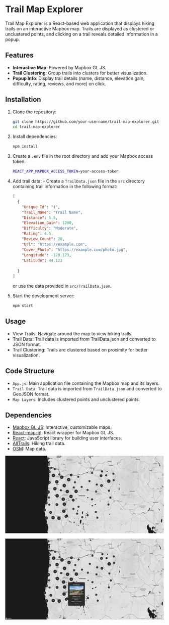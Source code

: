 # Trail Map Explorer

Trail Map Explorer is a React-based web application that displays hiking trails on an interactive Mapbox map. Trails are displayed as clustered or unclustered points, and clicking on a trail reveals detailed information in a popup.

## Features

- **Interactive Map**: Powered by Mapbox GL JS.
- **Trail Clustering**: Group trails into clusters for better visualization.
- **Popup Info**: Display trail details (name, distance, elevation gain, difficulty, rating, reviews, and more) on click.

## Installation

1.  Clone the repository:
    ```bash
    git clone https://github.com/your-username/trail-map-explorer.git
    cd trail-map-explorer
    ```
2.  Install dependencies:
    ```bash
    npm install
    ```
3.  Create a `.env` file in the root directory and add your Mapbox access token:
    ```bash
    REACT_APP_MAPBOX_ACCESS_TOKEN=your-access-token
    ```
4.  Add trail data: - Create a `TrailData.json` file in the `src` directory containing trail information in the following format:
    ```json
    [
      {
        "Unique_Id": "1",
        "Trail_Name": "Trail Name",
        "Distance": 5.5,
        "Elevation_Gain": 1200,
        "Difficulty": "Moderate",
        "Rating": 4.5,
        "Review_Count": 20,
        "Url": "https://example.com",
        "Cover_Photo": "https://example.com/photo.jpg",
        "Longitude": -120.123,
        "Latitude": 44.123
    
      }
    ]
    ```
    or use the data provided in `src/TrailData.json`.

5.  Start the development server:
    ```bash
    npm start
    ```

## Usage
  - View Trails: Navigate around the map to view hiking trails.
  - Trail Data: Trail data is imported from TrailData.json and converted to JSON format.
  - Trail Clustering: Trails are clustered based on proximity for better visualization.

## Code Structure
  - `App.js`: Main application file containing the Mapbox map and its layers.
  - `Trail Data`: Trail data is imported from `TrailData.json` and   converted to GeoJSON format.
  - `Map Layers`: Includes clustered points and unclustered points.

## Dependencies
- [Mapbox GL JS](https://docs.mapbox.com/mapbox-gl-js/api/): Interactive, customizable maps.
- [React-map-gl](https://visgl.github.io/react-map-gl/): React wrapper for Mapbox GL JS.
- [React](https://reactjs.org/): JavaScript library for building user interfaces.
- [AllTrails](https://www.alltrails.com/): Hiking trail data.
- [OSM](https://www.openstreetmap.org/): Map data.


![Trail Map Explorer](/src/assets/TrailMap.png)

![Trail Map Explorer](/src/assets/TrailMapPopup.png)